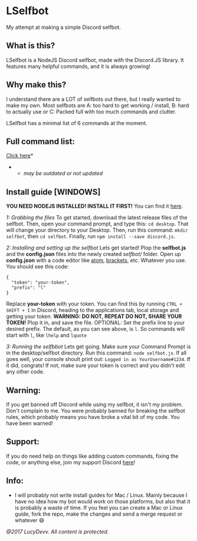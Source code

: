 # LSelfbot
My attempt at making a simple Discord selfbot.

## What is this?
LSelfbot is a NodeJS Discord selfbot, made with the Discord.JS library.
It features many helpful commands, and it is always growing!

## Why make this?
I understand there are a LOT of selfbots out there, but I really wanted to
make my own. Most selfbots are A: too hard to get working / install,
B: hard to actually use or C: Packed full with too much commands and clutter.

LSelfbot has a minimal list of 6 commands at the moment.

## Full command list:
[Click here](http://imgur.com/a/WGLgI)*
* - *may be outdated or not updated*

## Install guide [WINDOWS]
**YOU NEED NODEJS INSTALLED! INSTALL IT FIRST!** You can find it [here](https://nodejs.org).

*1: Grabbing the files*
To get started, download the latest release files of the selfbot. Then, open your command prompt,
and type this: `cd desktop`. That will change your directory to your Desktop. Then, run this command:
`mkdir selfbot`, then `cd selfbot`. Finally, run `npm install --save discord.js`.

*2: Installing and setting up the selfbot*
Lets get started! Plop the **selfbot.js** and the **config.json** files into the newly created *selfbot/* folder. Open up **config.json**
with a code editor like [atom](), [brackets](), etc. Whatever you use. You should see this code:
```
{
  "token": "your-token",
  "prefix": "l"
}
```
Replace **your-token** with your token. You can find this by running `CTRL + SHIFT + I` in Discord, heading to
the applications tab, local storage and getting your token.
**WARNING: DO NOT, REPEAT DO NOT, SHARE YOUR TOKEN!**
Plop it in, and save the file. OPTIONAL: Set the prefix line to your desired prefix.
The default, as you can see above, is `l`. So commands will start with `l`, like `lhelp` and `lquote`

*3: Running the selfbbot*
Lets get going. Make sure your Command Prompt is in the desktop/selfbot directory. Run this command: `node selfbot.js`.
If all goes well, your console shoult print out: `Logged in as YourUsername#1234`. If it did, congrats! If not, make sure
your token is correct and you didn't edit any other code.

## Warning:
If you get banned off Discord while using my selfbot, it isn't my problem. Don't complain to me. You were probably banned for breaking the selfbot rules, which probably means you have broke a vital bit of my code. You have been warned!

## Support:
If you do need help on things like adding custom commands, fixing the code,
or anything else, join my support Discord [here](https://discord.gg/6yjeSM8)!

## Info:
- I will probably not write install guides for Mac / Linux. Mainly because I have no idea how my bot would work on those platforms,
but also that it is probably a waste of time. If you feel you can create a Mac or Linux guide, fork the repo, make the changes and send a merge request or whatever :smile:

*@2017 LucyDevv. All content is protected.*
